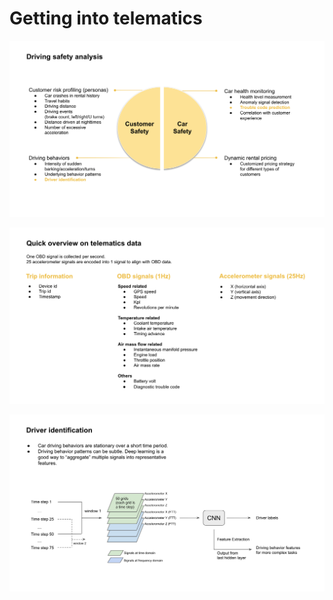 # Getting into telematics


![Landscape](images/landscape.png)


![Data Overview](images/data_overview.png)


![Driver Identification](images/driver_identification.png)

